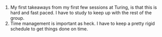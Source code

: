 1. My first takeaways from my first few sessions at Turing, is that this is hard and fast paced. I have to study to keep up with the rest of the group.
2. Time management is important as heck. I have to keep a pretty rigid schedule to get things done on time.
